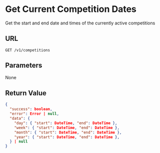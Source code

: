 # Get Current Competition Dates

Get the start and end date and times of the currently active competitions

## URL

`GET /v1/competitions`

## Parameters

None

## Return Value

```json
{
  "success": boolean,
  "error": Error | null,
  "data": {
    "day": { "start": DateTime, "end": DateTime },
    "week": { "start": DateTime, "end": DateTime },
    "month": { "start": DateTime, "end": DateTime },
    "year": { "start": DateTime, "end": DateTime },
  } | null
}
```
